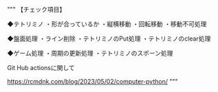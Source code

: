 
"""
【チェック項目】

◆テトリミノ
・形が合っているか
・縦横移動
・回転移動
・移動不可処理

◆盤面処理
・ライン削除
・テトリミノのPut処理
・テトリミノのclear処理

◆ゲーム処理
・周期の更新処理
・テトリミノのスポーン処理



Git Hub actionsに関して

https://rcmdnk.com/blog/2023/05/02/computer-python/
"""